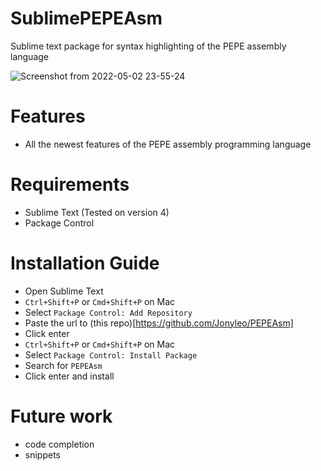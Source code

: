 # SublimePEPEAsm
Sublime text package for syntax highlighting of the PEPE assembly language

![Screenshot from 2022-05-02 23-55-24](https://user-images.githubusercontent.com/45317302/166339489-d7cae678-036a-4277-9b36-8a189ec686a0.png)

# Features
- All the newest features of the PEPE assembly programming language

# Requirements
- Sublime Text (Tested on version 4)
- Package Control

# Installation Guide 
- Open Sublime Text
- `Ctrl+Shift+P` or `Cmd+Shift+P` on Mac
- Select `Package Control: Add Repository`
- Paste the url to (this repo)[https://github.com/Jonyleo/PEPEAsm]
- Click enter
- `Ctrl+Shift+P` or `Cmd+Shift+P` on Mac
- Select `Package Control: Install Package`
- Search for `PEPEAsm`
- Click enter and install

# Future work
- code completion
- snippets
